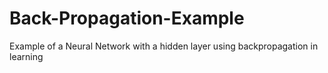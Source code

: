 # Back-Propagation-Example
Example of a Neural Network with a hidden layer using backpropagation in learning
